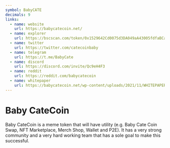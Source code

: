 ```yaml
---
symbol: BabyCATE
decimals: 9
links:
  - name: website
    url: https://babycatecoin.net/
  - name: explorer
    url: https://bscscan.com/token/0x1529642Cd0075d3DA049aA43005fdfaBCa54a070
  - name: twitter
    url: https://twitter.com/catecoinbaby
  - name: telegram
    url: https://t.me/BabyCate
  - name: discord
    url: https://discord.com/invite/Qc9eH4F3
  - name: reddit
    url: https://reddit.com/babycatecoin
  - name: whitepaper
    url: https://babycatecoin.net/wp-content/uploads/2021/11/WHITEPAPER-finalz.pdf
---
```


# Baby CateCoin

Baby CateCoin is a meme token that will have utility (e.g. Baby Cate Coin Swap, NFT Marketplace, Merch Shop, Wallet and P2E). It has a very strong community and a very hard working team that has a sole goal to make this successful.
